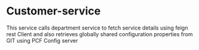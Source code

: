 # Customer-service
This service calls department service to fetch service details using feign rest Client and also retrieves globally shared configuration properties from GIT using PCF Config server
